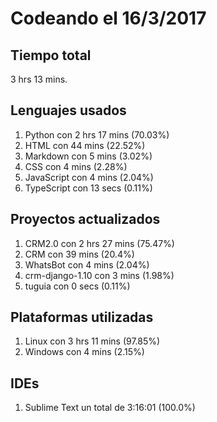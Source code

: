 # Codeando el 16/3/2017

## Tiempo total
3 hrs 13 mins.

## Lenguajes usados
1. Python con 2 hrs 17 mins (70.03%)
1. HTML con 44 mins (22.52%)
1. Markdown con 5 mins (3.02%)
1. CSS con 4 mins (2.28%)
1. JavaScript con 4 mins (2.04%)
1. TypeScript con 13 secs (0.11%)

## Proyectos actualizados
1. CRM2.0 con 2 hrs 27 mins (75.47%)
1. CRM con 39 mins (20.4%)
1. WhatsBot con 4 mins (2.04%)
1. crm-django-1.10 con 3 mins (1.98%)
1. tuguia con 0 secs (0.11%)

## Plataformas utilizadas
1. Linux con 3 hrs 11 mins (97.85%)
1. Windows con 4 mins (2.15%)

## IDEs
1. Sublime Text un total de 3:16:01 (100.0%)
